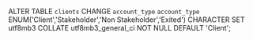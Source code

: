 ALTER TABLE `clients` CHANGE `account_type` `account_type` ENUM('Client','Stakeholder','Non Stakeholder','Exited') CHARACTER SET utf8mb3 COLLATE utf8mb3_general_ci NOT NULL DEFAULT 'Client';